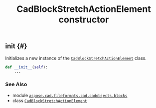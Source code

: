 ﻿---
title: CadBlockStretchActionElement constructor
second_title: Aspose.CAD for Python via .NET API References
description: 
type: docs
weight: 10
url: /python-net/aspose.cad.fileformats.cad.cadobjects.blocks/cadblockstretchactionelement/__init__/
is_root: false
---

## __init__ {#}

Initializes a new instance of the [`CadBlockStretchActionElement`](/cad/python-net/aspose.cad.fileformats.cad.cadobjects.blocks/cadblockstretchactionelement) class.



```python
def __init__(self):
    ...
```





### See Also
* module [`aspose.cad.fileformats.cad.cadobjects.blocks`](../../)
* class [`CadBlockStretchActionElement`](/cad/python-net/aspose.cad.fileformats.cad.cadobjects.blocks/cadblockstretchactionelement)
